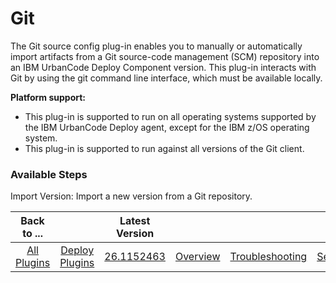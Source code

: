 
# Git

The Git source config plug-in enables you to manually or automatically import artifacts from a Git source-code management (SCM) repository into an IBM UrbanCode Deploy Component version. This plug-in interacts with Git by using the git command line interface, which must be available locally.

**Platform support:**

* This plug-in is supported to run on all operating systems supported by the IBM UrbanCode Deploy agent, except for the IBM z/OS operating system.
* This plug-in is supported to run against all versions of the Git client.


### Available Steps


Import Version: Import a new version from a Git repository.



|Back to ...||Latest Version||||||
| :---: | :---: | :---: | :---: | :---: | :---: | :---: | :---: |
|[All Plugins](../../index.md)|[Deploy Plugins](../README.md)|[26.1152463](https://raw.githubusercontent.com/UrbanCode/IBM-UCD-PLUGINS/main/files/GitSourceConfig/ucd-GitSourceConfig-26.1152463.zip)|[Overview](overview.md)|[Troubleshooting](troubleshooting.md)|[Settings](settings.md)|[Usage](usage.md)|[Downloads](downloads.md)|
